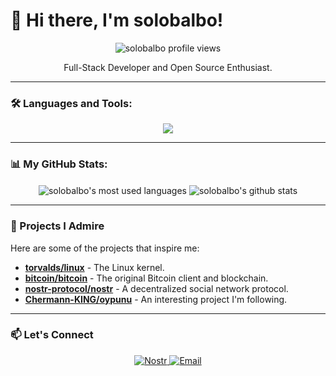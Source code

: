 # 👋 Hi there, I'm solobalbo!

<p align="center">
  <img src="https://komarev.com/ghpvc/?username=solobalbo&label=Profile%20views&color=blueviolet" alt="solobalbo profile views"/>
</p>

<div align="center">
  Full-Stack Developer and Open Source Enthusiast.
</div>

---

### 🛠️ Languages and Tools:
<p align="center">
  <a href="https://skillicons.dev">
    <img src="https://skillicons.dev/icons?i=html,css,js,react,nextjs,django,react" />
  </a>
</p>

---

### 📊 My GitHub Stats:
<p align="center">
  <img align="center" src="https://github-readme-stats.vercel.app/api/top-langs/?username=solobalbo&layout=compact&theme=vision-friendly-dark" alt="solobalbo's most used languages" />
  <img align="center" src="https://github-readme-stats.vercel.app/api?username=solobalbo&show_icons=true&include_all_commits=true&count_private=true&theme=vision-friendly-dark&cache_seconds=3600" alt="solobalbo's github stats" />
</p>

---

### 🌟 Projects I Admire
Here are some of the projects that inspire me:
- **[torvalds/linux](https://github.com/torvalds/linux)** - The Linux kernel.
- **[bitcoin/bitcoin](https://github.com/bitcoin/bitcoin)** - The original Bitcoin client and blockchain.
- **[nostr-protocol/nostr](https://github.com/nostr-protocol/nostr)** - A decentralized social network protocol.
- **[Chermann-KING/oypunu](https://github.com/Chermann-KING/oypunu)** - An interesting project I'm following.

---

### 📫 Let's Connect
<p align="center">
  <a href="https://primal.net/p/nprofile1qqsrrk3zznv58dkm9xzghln78nuwcquqq9zpfurvmkcwatxf4ujs3cssgehcf" target="_blank">
    <img src="https://img.shields.io/badge/Nostr-8E44AD?style=for-the-badge&logo=nostr&logoColor=white" alt="Nostr"/>
  </a>
  <a href="mailto:dadajamesk@protonmail.com" target="_blank">
    <img src="https://img.shields.io/badge/Email-dadakoko@tutanota.com-blue?style=for-the-badge&logo=tutanota&logoColor=white" alt="Email"/>
  </a>
</p>
